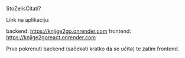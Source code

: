 StoZelisCitati?

Link na aplikaciju:

backend: https://knjige2go.onrender.com
frontend: https://knjige2goreact.onrender.com

Prvo pokrenuti backend (sačekati kratko da se učita) te zatim frontend.
